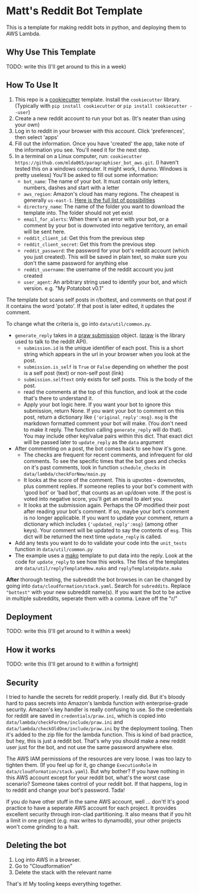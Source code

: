 # Matt's Reddit Bot Template

This is a template for making reddit bots in python, and deploying them to AWS Lambda.

## Why Use This Template

TODO: write this (I'll get around to this in a week)

## How To Use It

1. This repo is a [cookiecutter](https://cookiecutter.readthedocs.io/en/latest/index.html) template. Install the `cookiecutter` library. 
(Typically with `pip install cookiecutter` or `pip install cookiecutter --user`)
1. Create a new reddit account to run your bot as. (It's neater than using your own)
1. Log in to reddit in your browser with this account. Click 'preferences', then select 'apps'
1. Fill out the information. Once you have 'created' the app, take note of the information you see. You'll need it for the next step.
1. In a terminal on a Linux computer, run: `cookiecutter https://github.com/mlda065/paragraphiser_bot_aws.git`. (I haven't tested this on a windows computer. It might work, I dunno. Windows is pretty useless) You'll be asked to fill out some information:
   * `bot_name`: The name of your bot. It must contain only letters, numbers, dashes and start with a letter
   * `aws_region`: Amazon's cloud has many regions. The cheapest is generally `us-east-1`. [Here is the full list of possibilities](https://docs.aws.amazon.com/AWSEC2/latest/UserGuide/using-regions-availability-zones.html#concepts-available-regions)
   * `directory_name`: The name of the folder you want to download the template into. The folder should not yet exist
   * `email_for_alerts`: When there's an error with your bot, or a comment by your bot is downvoted into negative territory, an email will be sent here.
   * `reddit_client_id`: Get this from the previous step
   * `reddit_client_secret`: Get this from the previous step
   * `reddit_password`: the password for your bot's reddit account (which you just created). This will be saved in plain text, so make sure you don't the same password for anything else
   * `reddit_username`: the username of the reddit account you just created
   * `user_agent`: An arbitrary string used to identify your bot, and which version. e.g. "My Potatobot v0.1"

The template bot scans self posts in r/bottest, and comments on that post if it contains the word 'potato'. If that post is later edited, it updates the comment.

To change what the criteria is, go into `data/util/common.py`.
 * `generate_reply` takes in a [praw submission](https://praw.readthedocs.io/en/latest/code_overview/reddit_instance.html?highlight=submission#praw.Reddit.submission) object. ([praw](https://praw.readthedocs.io/en/latest/index.html) is the library used to talk to the reddit API). 
   * `submission.id` is the unique identifier of each post. This is a short string which appears in the url in your browser when you look at the post.
   * `submission.is_self` is `True` or `False` depending on whether the post is a self post (text) or non-self post (link)
   * `submission.selftext` only exists for self posts. This is the body of the post.
   * read the comments at the top of this function, and look at the code that's there to understand it.
   * Apply your bot logic here. If you want your bot to ignore this submission, return None. If you want your bot to comment on this post, return a dictionary like `{'original_reply':msg}`. `msg` is the markdown formatted comment your bot will make. (You don't need to make it reply. The function calling `generate_reply` will do that). You may include other key/value pairs within this dict. That exact dict will be passed later to `update_reply` as the `data` argument
 * After commenting on a post, the bot comes back to see how it's gone.
   * The checks are frequent for recent comments, and infrequent for old comments. To see the specific times that the bot goes and checks on it's past comments, look in function `schedule_checks` in `data/lambda/checkForNew/main.py`
   * It looks at the score of the comment. This is upvotes - downvotes, plus comment replies. If someone replies to your bot's comment with 'good bot' or 'bad bot', that counts as an up/down vote. If the post is voted into negative score, you'll get an email to alert you.
   * It looks at the submission again. Perhaps the OP modified their post after reading your bot's comment. If so, maybe your bot's comment is no longer applicable. If you want to update your comment, return a dictionary which includes `{'updated_reply':msg}` (among other keys). Your comment will be updated to say the contents of `msg`. This dict will be returned the next time `update_reply` is called.
 * Add any tests you want to do to validate your code into the `unit_tests` function in `data/util/common.py`
 * The example uses a [mako](http://www.makotemplates.org/) template to put data into the reply. Look at the code for `update_reply` to see how this works. The files of the templates are `data/util/replyTemplateNew.mako` and `replyTemplateUpdate.mako`

**After** thorough testing, the subreddit the bot browses in can be changed by going into `data/cloudformation/stack.yaml`. Search for `subreddits`. 
Replace `"bottest"` with your new subreddit name(s).
If you want the bot to be active in multiple subreddits, seperate them with a comma. Leave off the "r/"

## Deployment

TODO: write this (I'll get around to it within a week)

## How it works

TODO: write this (I'll get around to it within a fortnight)

## Security

I tried to handle the secrets for reddit properly. I really did. But it's bloody hard to pass secrets into Amazon's lambda function with enterprise-grade security. Amazon's key handler is really confusing to use.
So the credentials for reddit are saved in `credentials/praw.ini`, which is copied into `data/lambda/checkForOne/include/praw.ini` and `data/lambda/checkOldOne/include/praw.ini` by the deployment tooling. Then it's added to the zip file for the lambda function.
This is kind of bad practice, but hey, this is just a reddit bot. That's why you should make a new reddit user just for the bot, and not use the same password anywhere else.

The AWS IAM permissions of the resources are very loose. I was too lazy to tighten them. (If you feel up for it, go change `ExecutionRole` in `data/cloudformation/stack.yaml`).
But why bother? If you have nothing in this AWS account except for your reddit bot, what's the worst case scenario? Someone takes control of your reddit bot.
If that happens, log in to reddit and change your bot's password. Tada!

If you *do* have other stuff in the same AWS account, well ... don't! It's good practice to have a seperate AWS account for each project.
It provides excellent security through iron-clad partitioning.
It also means that if you hit a limit in one project (e.g. max writes to dynamodb), your other projects won't come grinding to a halt.

## Deleting the bot

1. Log into AWS in a browser.
1. Go to "Cloudformation"
1. Delete the stack with the relevant name

That's it! My tooling keeps everything together.

